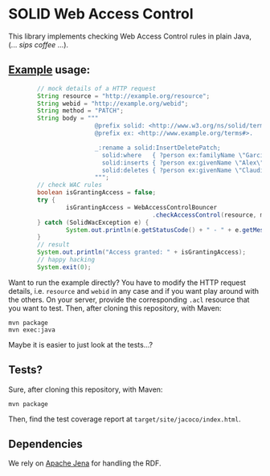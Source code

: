 # SOLID Web Access Control

This library implements checking Web Access Control rules in plain Java, (... _sips coffee_ ...).

## [Example](src/main/java/edu/kit/aifb/solid/wac/example/) usage:
```java
        // mock details of a HTTP request
        String resource = "http://example.org/resource";
        String webid = "http://example.org/webid";
        String method = "PATCH";
        String body = """
                        @prefix solid: <http://www.w3.org/ns/solid/terms#>.
                        @prefix ex: <http://www.example.org/terms#>.

                        _:rename a solid:InsertDeletePatch;
                          solid:where   { ?person ex:familyName \"Garcia\". };
                          solid:inserts { ?person ex:givenName \"Alex\". };
                          solid:deletes { ?person ex:givenName \"Claudia\". }.
                        """;
        // check WAC rules
        boolean isGrantingAccess = false;
        try {
                isGrantingAccess = WebAccessControlBouncer
                                        .checkAccessControl(resource, method, body, webid);
        } catch (SolidWacException e) {
                System.out.println(e.getStatusCode() + " - " + e.getMessage());
        }
        // result
        System.out.println("Access granted: " + isGrantingAccess);
        // happy hacking
        System.exit(0);
```
Want to run the example directly?
You have to modify the HTTP request details, i.e. `resource` and `webid` in any case and if you want play around with the others.
On your server, provide the corresponding `.acl` resource that you want to test.
Then, after cloning this repository, with Maven:
```
mvn package
mvn exec:java
```
Maybe it is easier to just look at the tests...?

## Tests? 
Sure, after cloning this repository, with Maven:
```
mvn package
```
Then, find the test coverage report at `target/site/jacoco/index.html`.


## Dependencies
We rely on [Apache Jena](https://mvnrepository.com/artifact/org.apache.jena/jena-core) for handling the RDF.